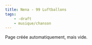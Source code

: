 ```yaml
---
title: Nena - 99 Luftballons
tags:
    - -draft
    - musique/chanson
---
```


Page créée automatiquement, mais vide.
